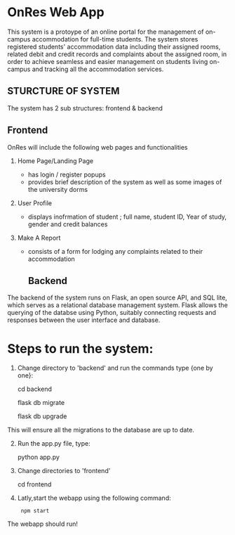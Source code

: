 # OnRes Web App
This system is a protoype of an online portal for the management of on-campus accommodation for full-time students. 
The system stores registered students' accommodation data including their assigned rooms, related debit and credit records and complaints about the assigned room, in order to achieve seamless and easier management on students living on-campus and tracking all the accommodation services.

## STURCTURE OF SYSTEM
The system has 2 sub structures: frontend & backend
## Frontend
OnRes will include the following web pages and functionalities
1. Home Page/Landing Page
   - has login / register popups
   - provides brief description of the system as well as some images of the university dorms
   
2. User Profile
   - displays inofrmation of student ; full name, student ID, Year of study, gender and credit balances
     
3. Make A Report
   - consists of a form for lodging any complaints related to their accommodation
  
     ## Backend
The backend of the system runs on Flask, an open source API, and SQL lite, which serves as a relational database management system. 
Flask allows the querying of the databse using Python, suitably connecting requests and responses between the user interface and database.

# Steps to run the system:

1. Change directory to 'backend' and run the commands type {one by one}:
   
    cd backend

    flask db migrate

    flask db upgrade
   
This will ensure all the migrations to the database are up to date. 

2. Run the app.py file, type:

   python app.py
   
3. Change directories to 'frontend'
   
   cd frontend
   
4. Latly,start the webapp using the following command:
   
        npm start

The webapp should run!
